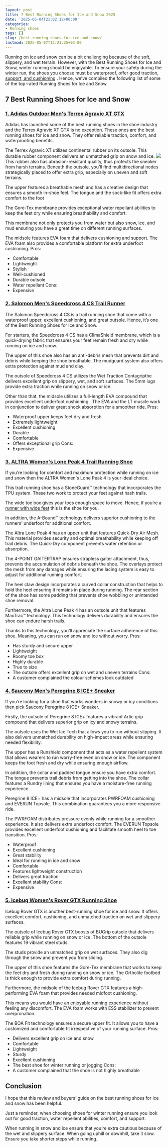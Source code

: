 ```yaml
---
layout: post
title: 7 Best Running Shoes for Ice and Snow 2025
date: '2025-05-04T21:02:12+00:00'
categories:
- Running shoes
tags: []
slug: /best-running-shoes-for-ice-and-snow/
lastmod: 2025-05-07T12:21:25+03:00
---
```


Running on ice and snow can be a bit challenging because of the soft, slippery, and wet terrain. However, with the Best Running Shoes for Ice and Snow, winter running should be enjoyable.
To ensure your safety during the winter run, the shoes you choose must be waterproof, offer good traction,
[support, and cushioning](https://pestpolicy.com/best-shoes-for-claw-toes/)
. Hence, we’ve compiled the following list of some of the top-rated Running Shoes for Ice and Snow.
## 7 Best Running Shoes for Ice and Snow
### [1. Adidas Outdoor Men's Terrex Agravic XT GTX](https://www.amazon.com/dp/B07LDF7DJ5/?tag=p-policy-20)
Adidas has launched some of the best running shoes in the shoe industry and the Terrex Agravic XT GTX is no exception. These ones are the best running shoes for ice and snow. They offer reliable traction, comfort, and waterproofing benefits.

The Terrex Agravic XT utilizes continental rubber on its outsole. This durable rubber component delivers an unmatched grip on snow and ice.
![](/assets/img/03/Best-Running-Shoes-for-Ice-and-Snow-300x225.jpg)
This rubber also has abrasion-resistant quality, thus protects the sneaker from harsh terrains. Beneath the outsole, you’ll find multidirectional nodes strategically placed to offer extra grip, especially on uneven and soft terrains.

The upper features a breathable mesh and has a creative design that ensures a smooth in-shoe feel. The tongue and the sock-like fit offers extra comfort to the foot

The Gore-Tex membrane provides exceptional water repellant abilities to keep the feet dry while ensuring breathability and comfort.

This membrane not only protects you from water but also snow, ice, and mud ensuring you have a great time on different running surfaces.

The midsole features EVA foam that delivers cushioning and support. The EVA foam also provides a comfortable platform for extra underfoot cushioning.
Pros:
- Comfortable
- Lightweight
- Stylish
- Well-cushioned
- Durable outsole
- Water repellant
Cons:
- Expensive
### [2. Salomon Men's Speedcross 4 CS Trail Runner](https://www.amazon.com/dp/B078SYZSVK/?tag=p-policy-20)
The Salomon Speedcross 4 CS is a trail running shoe that come with a waterproof upper, excellent cushioning, and great outsole. Hence, it’s one of the Best Running Shoes for Ice and Snow.

For starters, the Speedcross 4 CS has a ClimaShield membrane, which is a quick-drying fabric that ensures your feet remain fresh and dry while running on ice and snow.

The upper of this shoe also has an anti-debris mesh that prevents dirt and debris while keeping the shoe breathable. The mudguard system also offers extra protection against mud and clay.

The outsole of Speedcross 4 CS utilizes the Wet Traction Contagripthe delivers excellent grip on slippery, wet, and soft surfaces. The 5mm lugs provide extra traction while running on snow or ice.

Other than that, the midsole utilizes a full-length EVA compound that provides excellent underfoot cushioning.  The EVA and the LT muscle work in conjunction to deliver great shock absorption for a smoother ride.
Pros:
- Waterproof upper keeps feet dry and fresh
- Extremely lightweight
- Excellent cushioning
- Durable
- Comfortable
- Offers exceptional grip
Cons:
- Expensive
### [3. ALTRA Women's Lone Peak 4 Trail Running Shoe](https://www.amazon.com/dp/B079RM5YLW/?tag=p-policy-20)
If you’re looking for comfort and maximum protection while running on ice and snow then the ALTRA Women's Lone Peak 4 is your ideal choice.

This trail running shoe has a StoneGuard™ technology that incorporates the TPU system. These two work to protect your feet against hash trails.

The wide toe box gives your toes enough space to move. Hence, if you’re a
[runner with wide feet](https://pestpolicy.com/best-running-shoes-for-men-with-wide-feet/)
this is the shoe for you.

In addition, the A-Bound™ technology delivers superior cushioning to the runners’ underfoot for additional comfort.

The Altra Lone Peak 4 has an upper unit that features Quick-Dry Air Mesh. This material provides security and optimal breathability while keeping off trail debris. The Quick-Dry component prevents water retention or absorption.

The 4-POINT GAITERTRAP ensures strapless gaiter attachment, thus, prevents the accumulation of debris beneath the shoe. The overlays protect the mesh from any damages while ensuring the lacing system is easy to adjust for additional running comfort.

The heel claw design incorporates a curved collar construction that helps to hold the heel ensuring it remains in place during running. The rear section of the shoe has some padding that prevents shoe wobbling or unintended shoe removal.

Furthermore, the Altra Lone Peak 4 has an outsole unit that features MaxTrac™ technology. This technology delivers durability and ensures the shoe can endure harsh trails.

Thanks to this technology, you’ll appreciate the surface adherence of this shoe. Meaning, you can run on snow and ice without worry.
Pros:
- Has sturdy and secure upper
- Lightweight
- Roomy toe box
- Highly durable
- True to size
- The outsole offers excellent grip on wet and uneven terrains
Cons:
- A customer complained the colour schemes look outdated
### [4. Saucony Men's Peregrine 8 ICE+ Sneaker](https://www.amazon.com/dp/B078HFMFSK/?tag=p-policy-20)
If you’re looking for a shoe that works wonders in snowy or icy conditions then pick Saucony Peregrine 8 ICE+ Sneaker.

Firstly, the outsole of Peregrine 8 ICE+ features a vibrant Artic grip compound that delivers superior grip on icy and snowy terrains.

The outsole uses the Wet Ice Tech that allows you to run without slipping. It also delivers unmatched durability on high-impact areas while ensuring needed flexibility.

The upper has a Runshield component that acts as a water repellent system that allows wearers to run worry-free even on snow or ice. The component keeps the foot fresh and dry while ensuring enough airflow.

In addition, the collar and padded tongue ensure you have extra comfort. The tongue prevents trail debris from getting into the shoe. The collar features a Rundry lining that ensures you have a moisture-free running experience.

Peregrine 8 ICE+ has a midsole that incorporates PWRFOAM cushioning and EVERUN Topsole. This combination guarantees you a more responsive ride.

The PWRFOAM distributes pressure evenly while running for a smoother experience. It also delivers extra underfoot comfort. The EVERUN Topsole provides excellent underfoot cushioning and facilitate smooth heel to toe transition.
Pros:
- Waterproof
- Excellent cushioning
- Great stability
- Ideal for running in ice and snow
- Comfortable
- Features lightweight construction
- Delivers great traction
- Excellent stability
Cons:
- Expensive
### [5. Icebug Women's Rover GTX Running Shoe](https://www.amazon.com/dp/B07YBNGN49/?tag=p-policy-20)
Icebug Rover GTX is another best-running shoe for ice and snow. It offers excellent comfort, cushioning, and unmatched traction on wet and slippery surfaces.

The outsole of Icebug Rover GTX boosts of BUGrip outsole that delivers reliable grip while running on snow or ice. The bottom of the outsole features 19 vibrant steel studs.

The studs provide an unmatched grip on wet surfaces. They also dig through the snow and prevent you from sliding.

The upper of this shoe features the Gore-Tex membrane that works to keep the feet dry and fresh during running on snow or ice. The Ortholite footbed is thick enough to provide extra comfort during running.

Furthermore, the midsole of the Icebug Rover GTX features a high-performing EVA foam that provides needed midfoot cushioning.

This means you would have an enjoyable running experience without feeling any discomfort. The EVA foam works with ESS stabilizer to prevent overpronation.

The BOA Fit technology ensures a secure upper fit. It allows you to have a customized and comfortable fit irrespective of your running surface.
Pros:
- Delivers excellent grip on ice and snow
- Comfortable
- Lightweight
- Sturdy
- Excellent cushioning
- The best shoe for winter running or jogging
Cons:
- A customer complained that the shoe is not highly breathable
## Conclusion
I hope that this review and buyers’ guide on the best running shoes for ice and snow has been helpful.

Just a reminder, when choosing shoes for winter running ensure you look out for good traction, water repellent abilities, comfort, and support.

When running in snow and ice ensure that you’re extra cautious because of the wet and slippery surface. When going uphill or downhill, take it slow. Ensure you take shorter steps while running.
